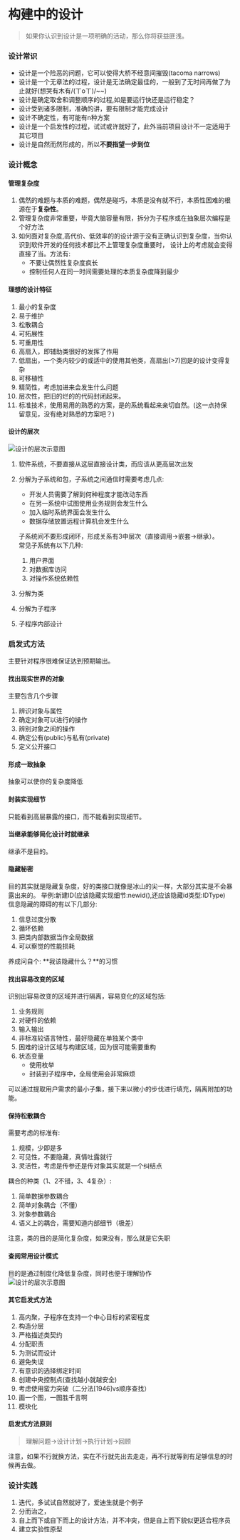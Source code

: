 # 构建中的设计
> 如果你认识到设计是一项明确的活动，那么你将获益匪浅。

### 设计常识
* 设计是一个险恶的问题，它可以使得大桥不经意间摧毁(tacoma narrows)
* 设计是一个无章法的过程，设计是无法确定最佳的，一般到了无时间再做了为止就好(想哭有木有/(ㄒoㄒ)/~~)
* 设计是确定取舍和调整顺序的过程,如是要运行快还是运行稳定？
* 设计受到诸多限制，准确的讲，要有限制才能完成设计
* 设计不确定性，有可能有n种方案
* 设计是一个启发性的过程，试试或许就好了，此外当前项目设计不一定适用于其它项目
* 设计是自然而然形成的，所以**不要指望一步到位**

### 设计概念

#### 管理复杂度
1. 偶然的难题与本质的难题，偶然是碰巧，本质是没有就不行，本质性困难的根源在于**复杂性**。
2. 管理复杂度非常重要，毕竟大脑容量有限，拆分为子程序或在抽象层次编程是个好方法
3. 如何面对复杂度,高代价、低效率的的设计源于没有正确认识到复杂度，当你认识到软件开发的任何技术都比不上管理复杂度重要时，
   设计上的考虑就会变得直接了当。方法有:
   - 不要让偶然性复杂度疯长
   - 控制任何人在同一时间需要处理的本质复杂度降到最少

#### 理想的设计特征
1. 最小的复杂度
2. 易于维护
3. 松散耦合
4. 可拓展性
5. 可重用性
6. 高扇入，即辅助类很好的发挥了作用
7. 低扇出，一个类内较少的或适中的使用其他类，高扇出(>7)回是的设计变得复杂
8. 可移植性
9. 精简性，考虑加进来会发生什么问题
10. 层次性，把旧的烂的的代码封闭起来。
11. 标准技术，使用易用的熟悉的方案，是的系统看起来亲切自然。(这一点持保留意见，没有绝对熟悉的方案吧？)

#### 设计的层次
![设计的层次示意图](./img/design_layer.png)  
1. 软件系统，不要直接从这层直接设计类，而应该从更高层次出发
2. 分解为子系统和包，子系统之间通信时需要考虑几点:
   - 开发人员需要了解到何种程度才能改动东西
   - 在另一系统中试图使用业务规则会发生什么
   - 加入临时系统界面会发生什么
   - 数据存储放置远程计算机会发生什么  

   子系统间不要形成闭环，形成关系有3中层次（直接调用->嵌套->继承）。  
   常见子系统有以下几种:  
   1. 用户界面
   2. 对数据库访问
   3. 对操作系统依赖性
3. 分解为类
4. 分解为子程序   
5. 子程序内部设计  

### 启发式方法
主要针对程序很难保证达到预期输出。

#### 找出现实世界的对象
主要包含几个步骤  
1. 辨识对象与属性
2. 确定对象可以进行的操作
3. 辨别对象之间的操作
4. 确定公有(public)与私有(private)
5. 定义公开接口

#### 形成一致抽象
抽象可以使你的复杂度降低

#### 封装实现细节
只能看到高层暴露的接口，而不能看到实现细节。

#### 当继承能够简化设计时就继承
继承不是目的。

#### 隐藏秘密
目的其实就是隐藏复杂度，好的类接口就像是冰山的尖一样，大部分其实是不会暴露出来的。
举例:新建ID(应该隐藏实现细节:newid(),还应该隐藏id类型:IDType)  
信息隐藏的障碍的有以下几部分:  
1. 信息过度分散
2. 循环依赖
3. 把类内部数据当作全局数据
4. 可以察觉的性能损耗  

养成问自个: **我该隐藏什么？**的习惯


#### 找出容易改变的区域
识别出容易改变的区域并进行隔离，容易变化的区域包括:

1. 业务规则
2. 对硬件的依赖
3. 输入输出
4. 非标准较语言特性，最好隐藏在单独某个类中
5. 困难的设计区域与构建区域，因为很可能需要重构
6. 状态变量  
   - 使用枚举
   - 封装到子程序中，全局使用会非常麻烦  

可以通过提取用户需求的最小子集，接下来以微小的步伐进行填充，隔离附加的功能。


#### 保持松散耦合
需要考虑的标准有:  

1. 规模，少即是多
2. 可见性，不要隐藏，真情吐露就行
3. 灵活性，考虑是传参还是传对象其实就是一个纠结点  

耦合的种类（1、2不错，3、4复杂）:  

1. 简单数据参数耦合
2. 简单对象耦合（不懂）
3. 对象参数耦合
4. 语义上的耦合，需要知道内部细节（极差）  

注意，类的目的是简化复杂度，如果没有，那么就是它失职

#### 查阅常用设计模式
目的是通过制度化降低复杂度，同时也便于理解协作  
![设计的层次示意图](./img/designpattern.png)  


#### 其它启发式方法
1. 高内聚，子程序在支持一个中心目标的紧密程度
2. 构造分层
3. 严格描述类契约
4. 分配职责
5. 为测试而设计
6. 避免失误
7. 有意识的选择绑定时间
8. 创建中央控制点(查找越小就越安全)
9. 考虑使用蛮力突破（二分法[1946]vs顺序查找）
10. 画一个图，一图胜千言啊
11. 模块化

#### 启发式方法原则
> 理解问题->设计计划->执行计划->回顾  

注意，如果不行就换方法，实在不行就先出去走走，再不行就等到有足够信息的时候再去做。


### 设计实践
1. 迭代，多试试自然就好了，爱迪生就是个例子
2. 分而治之，
3. 自上而下或自下而上的设计方法，并不冲突，但是自上而下貌似更适合程序员
4. 建立实验性原型





